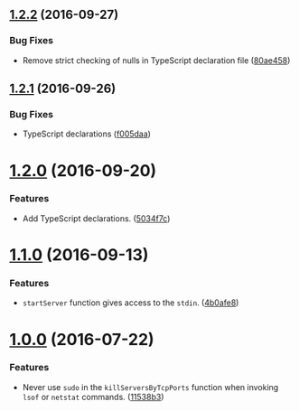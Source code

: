 <a name="1.2.2"></a>
## [1.2.2](https://github.com/telefonicaid/tartare-util/compare/v1.2.1...v1.2.2) (2016-09-27)


### Bug Fixes

* Remove strict checking of nulls in TypeScript declaration file ([80ae458](https://github.com/telefonicaid/tartare-util/commit/80ae458))



<a name="1.2.1"></a>
## [1.2.1](https://github.com/telefonicaid/tartare-util/compare/v1.2.0...v1.2.1) (2016-09-26)


### Bug Fixes

* TypeScript declarations ([f005daa](https://github.com/telefonicaid/tartare-util/commit/f005daa))



<a name="1.2.0"></a>
# [1.2.0](https://github.com/telefonicaid/tartare-util/compare/v1.1.0...v1.2.0) (2016-09-20)


### Features

* Add TypeScript declarations. ([5034f7c](https://github.com/telefonicaid/tartare-util/commit/5034f7c))



<a name="1.1.0"></a>
# [1.1.0](https://github.com/telefonicaid/tartare-util/compare/v1.0.0...v1.1.0) (2016-09-13)


### Features

* `startServer` function gives access to the `stdin`. ([4b0afe8](https://github.com/telefonicaid/tartare-util/commit/4b0afe8))



<a name="1.0.0"></a>
# [1.0.0](https://github.com/telefonicaid/tartare-util/compare/v0.6.0...v1.0.0) (2016-07-22)


### Features

* Never use `sudo` in the `killServersByTcpPorts` function when invoking `lsof` or `netstat` commands. ([11538b3](https://github.com/telefonicaid/tartare-util/commit/11538b3))



